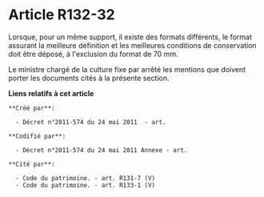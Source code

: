 # Article R132-32

Lorsque, pour un même support, il existe des formats différents, le format assurant la meilleure définition et les meilleures
conditions de conservation doit être déposé, à l'exclusion du format de 70 mm.

Le ministre chargé de la culture fixe par arrêté les mentions que doivent porter les documents cités à la présente section.

**Liens relatifs à cet article**

	**Créé par**:

	  - Décret n°2011-574 du 24 mai 2011  - art.

	**Codifié par**:

	  - Décret n°2011-574 du 24 mai 2011 Annexe - art.

	**Cité par**:

	  - Code du patrimoine. - art. R131-7 (V)
	  - Code du patrimoine. - art. R133-1 (V)
